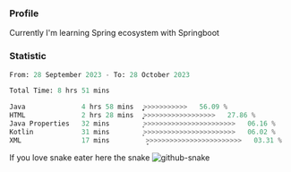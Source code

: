 ### Profile 

Currently I'm learning Spring ecosystem with Springboot

### Statistic
<!--START_SECTION:waka-->

```python
From: 28 September 2023 - To: 28 October 2023

Total Time: 8 hrs 51 mins

Java              4 hrs 58 mins   ͎͎͎͎͎͎͎͎͎͎͎͎͎͎>>>>>>>>>>>   56.09 %
HTML              2 hrs 28 mins   ͎͎͎͎͎͎͎>>>>>>>>>>>>>>>>>>   27.86 %
Java Properties   32 mins         ͎̦>>>>>>>>>>>>>>>>>>>>>>>   06.16 %
Kotlin            31 mins         ͎̦>>>>>>>>>>>>>>>>>>>>>>>   06.02 %
XML               17 mins         ̞>>>>>>>>>>>>>>>>>>>>>>>>   03.31 %
```

<!--END_SECTION:waka-->

If you love snake eater here the snake 
<picture>
  <source media="(prefers-color-scheme: dark)" srcset="https://github.com/pradana4648/pradana4648/blob/c0566a83ca6ea5f2e46bab00e717c4c82b4b5c4c/github-contribution-grid-snake-dark.svg" />
  <source media="(prefers-color-scheme: light)" srcset="https://github.com/pradana4648/pradana4648/blob/c0566a83ca6ea5f2e46bab00e717c4c82b4b5c4c/github-contribution-grid-snake.svg" />
  <img alt="github-snake" src="https://github.com/pradana4648/pradana4648/blob/c0566a83ca6ea5f2e46bab00e717c4c82b4b5c4c/github-contribution-grid-snake.svg" />
</picture>
